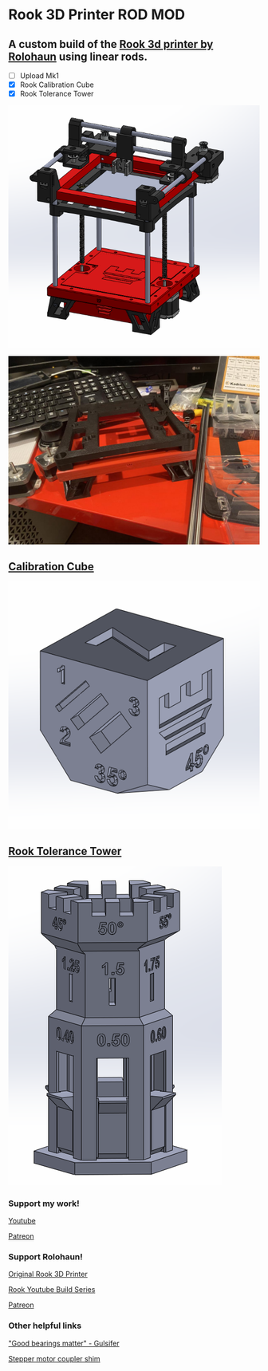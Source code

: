 # Rook 3D Printer ROD MOD

## A custom build of the [Rook 3d printer by Rolohaun](https://github.com/rolohaun/Rook) using linear rods.

- [ ] Upload Mk1
- [x] Rook Calibration Cube
- [x] Rook Tolerance Tower

![Rook_ROD_MOD_Render](/images/Rook_ROD_MOD1.png)

![Rook_Photo_Base](/images/Rook_ROD_MOD2.jpeg)


## [Calibration Cube](/Rook-3D-Printer/Rook_Calibration_Cube)
![Picture of Calibration Cube](/Rook_Calibration_Cube/images/Calibration_Cube(1).png)

## [Rook Tolerance Tower](/Rook-3D-Printer/Rook_Tolerance_Tower)
![Picture of Tolerance Tower](/Rook_Tolerance_Tower/Calibration_TOWER.png)

### Support my work!
[Youtube](https://youtube.com/@Gulsifer)

[Patreon](https://www.patreon.com/Gulsifer)

### Support Rolohaun!
[Original Rook 3D Printer](https://github.com/rolohaun/Rook)

[Rook Youtube Build Series](https://www.youtube.com/playlist?list=PLypdl9fsWkKeaa7d5Pv2bP5feIVcw-To2)

[Patreon](https://www.patreon.com/rolohaun)

### Other helpful links
["Good bearings matter" - Gulsifer](https://youtube.com/shorts/artjsdZMutE?feature=share)

[Stepper motor coupler shim](https://youtube.com/shorts/1HFqnHeCGmc?feature=share)